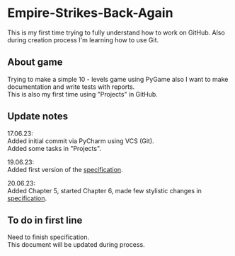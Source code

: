 # Empire-Strikes-Back-Again
This is my first time trying to fully understand how to work on GitHub. Also during creation process I'm learning how to use Git.
## About game
Trying to make a simple 10 - levels game using PyGame also I want to make documentation and write tests with reports.  
This is also my first time using "Projects" in GitHub.  

## Update notes
17.06.23:  
Added initial commit via PyCharm using VCS (Git).  
Added some tasks in "Projects".  

19.06.23:  
Added first version of the [specification](https://docs.google.com/document/d/1MUWIgU1qdO_atByDff7IcsUQq_HqvEZiUhnUUEXPj-Q/edit?usp=sharing).  

20.06.23:  
Added Chapter 5, started Chapter 6, made few stylistic changes in [specification](https://docs.google.com/document/d/1MUWIgU1qdO_atByDff7IcsUQq_HqvEZiUhnUUEXPj-Q/edit?usp=sharing).
## To do in first line
Need to finish specification.  
This document will be updated during process.
